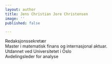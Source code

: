 ```yaml
---
layout: author
title: Jens Christian Jore Christensen
image: ''
published: false

---
```

Redaksjonssekretær  
Master i matematisk finans og internasjonal aktuar.  
Utdannet ved Universitetet i Oslo  
Avdelingsleder for analyse